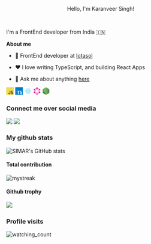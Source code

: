 <p align="center">Hello, I'm Karanveer Singh!</p>

<br />

I'm a FrontEnd developer from India 🇮🇳

**About me**

- 💼 FrontEnd developer at [Iotasol](http://iotasol.com/)

- ❤️ I love writing TypeScript, and building React Apps

- 💬 Ask me about anything [here](https://github.com/karan-syan/karan-syan/issues)

<code><img height="20" alt="javascript" src="https://raw.githubusercontent.com/github/explore/80688e429a7d4ef2fca1e82350fe8e3517d3494d/topics/javascript/javascript.png"></code>
<code><img height="20" alt="typescript" src="https://raw.githubusercontent.com/github/explore/80688e429a7d4ef2fca1e82350fe8e3517d3494d/topics/typescript/typescript.png"></code>
<code><img height="20" alt="react" src="https://raw.githubusercontent.com/github/explore/80688e429a7d4ef2fca1e82350fe8e3517d3494d/topics/react/react.png"></code>
<code><img height="20" alt="graphql" src="https://raw.githubusercontent.com/github/explore/5c058a388828bb5fde0bcafd4bc867b5bb3f26f3/topics/graphql/graphql.png"></code>
<code><img height="20" alt="nodejs" src="https://raw.githubusercontent.com/github/explore/80688e429a7d4ef2fca1e82350fe8e3517d3494d/topics/nodejs/nodejs.png"></code>    

### Connect me over social media

[<img src="https://img.shields.io/badge/Twitter-1DA1F2?style=for-the-badge&logo=twitter&logoColor=white" />](https://twitter.com/thebugbounter "Twitter") [<img src="https://img.shields.io/badge/LinkedIn-0077B5?style=for-the-badge&logo=linkedin&logoColor=white" />](https://www.linkedin.com/in/jaspreet604/ "LinkedIn") 

### My github stats

![SIMAR's GitHub stats](https://github-readme-stats.vercel.app/api?username=karan-syan&show_icons=true&theme=radical)

#### Total contribution

<img src="https://github-readme-streak-stats.herokuapp.com/?user=karan-syan&theme=dark" alt="mystreak"/>

#### Github trophy

<img src="https://github-profile-trophy.vercel.app/?username=karan-syan&theme=juicyfresh&no-bg=true" />

### Profile visits

<img src="https://komarev.com/ghpvc/?username=karan-syan&color=brightgreen" alt="watching_count" />

